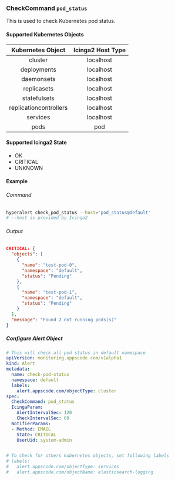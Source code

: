 ### CheckCommand `pod_status`

This is used to check Kubernetes pod status.

#### Supported Kubernetes Objects

| Kubernetes Object      | Icinga2 Host Type |
| :---:                  | :---:             |
| cluster                | localhost         |
| deployments            | localhost         |
| daemonsets             | localhost         |
| replicasets            | localhost         |
| statefulsets           | localhost         |
| replicationcontrollers | localhost         |
| services               | localhost         |
| pods                   | pod               |

#### Supported Icinga2 State

* OK
* CRITICAL
* UNKNOWN

#### Example
###### Command
```sh
hyperalert check_pod_status --host='pod_status@default'
# --host is provided by Icinga2
```
###### Output
```json
CRITICAL: {
  "objects": [
    {
      "name": "test-pod-0",
      "namespace": "default",
      "status": "Pending"
    },
    {
      "name": "test-pod-1",
      "namespace": "default",
      "status": "Pending"
    }
  ],
  "message": "Found 2 not running pods(s)"
}
```

##### Configure Alert Object
```yaml
# This will check all pod status in default namespace
apiVersion: monitoring.appscode.com/v1alpha1
kind: Alert
metadata:
  name: check-pod-status
  namespace: default
  labels:
    alert.appscode.com/objectType: cluster
spec:
  CheckCommand: pod_status
  IcingaParam:
    AlertIntervalSec: 120
    CheckIntervalSec: 60
  NotifierParams:
  - Method: EMAIL
    State: CRITICAL
    UserUid: system-admin


# To check for others kubernetes objects, set following labels
# labels:
#   alert.appscode.com/objectType: services
#   alert.appscode.com/objectName: elasticsearch-logging
```
